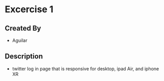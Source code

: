 # Excercise 1

## Created By
- Aguilar

## Description
- twitter log in page that is responsive for desktop, ipad Air, and iphone XR